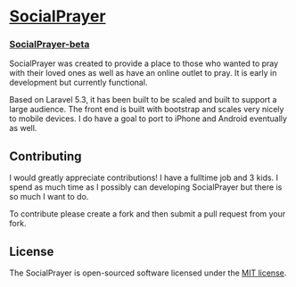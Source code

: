 # [SocialPrayer](http://www.social-prayer.com)
### [SocialPrayer-beta](http://wwwdev.social-prayer.com)

SocialPrayer was created to provide a place to those who wanted to pray with their loved ones as well as have an online outlet to pray. It is early in development but currently functional. 

Based on Laravel 5.3, it has been built to be scaled and built to support a large audience. The front end is built with bootstrap and scales very nicely to mobile devices. I do have a goal to port to iPhone and Android eventually as well.

## Contributing

I would greatly appreciate contributions! I have a fulltime job and 3 kids. I spend as much time as I possibly can developing SocialPrayer but there is so much I want to do. 

To contribute please create a fork and then submit a pull request from your fork.

## License

The SocialPrayer is open-sourced software licensed under the [MIT license](http://opensource.org/licenses/MIT).
